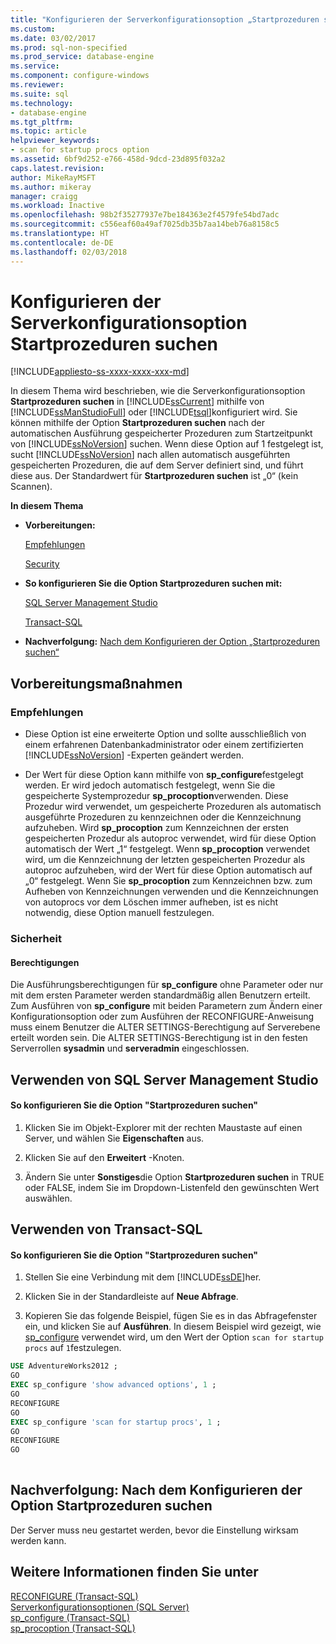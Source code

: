 ```yaml
---
title: "Konfigurieren der Serverkonfigurationsoption „Startprozeduren suchen“ | Microsoft-Dokumentation"
ms.custom: 
ms.date: 03/02/2017
ms.prod: sql-non-specified
ms.prod_service: database-engine
ms.service: 
ms.component: configure-windows
ms.reviewer: 
ms.suite: sql
ms.technology:
- database-engine
ms.tgt_pltfrm: 
ms.topic: article
helpviewer_keywords:
- scan for startup procs option
ms.assetid: 6bf9d252-e766-458d-9dcd-23d895f032a2
caps.latest.revision: 
author: MikeRayMSFT
ms.author: mikeray
manager: craigg
ms.workload: Inactive
ms.openlocfilehash: 98b2f35277937e7be184363e2f4579fe54bd7adc
ms.sourcegitcommit: c556eaf60a49af7025db35b7aa14beb76a8158c5
ms.translationtype: HT
ms.contentlocale: de-DE
ms.lasthandoff: 02/03/2018
---
```

# <a name="configure-the-scan-for-startup-procs-server-configuration-option"></a>Konfigurieren der Serverkonfigurationsoption Startprozeduren suchen
[!INCLUDE[appliesto-ss-xxxx-xxxx-xxx-md](../../includes/appliesto-ss-xxxx-xxxx-xxx-md.md)]

  In diesem Thema wird beschrieben, wie die Serverkonfigurationsoption **Startprozeduren suchen** in [!INCLUDE[ssCurrent](../../includes/sscurrent-md.md)] mithilfe von [!INCLUDE[ssManStudioFull](../../includes/ssmanstudiofull-md.md)] oder [!INCLUDE[tsql](../../includes/tsql-md.md)]konfiguriert wird. Sie können mithilfe der Option **Startprozeduren suchen** nach der automatischen Ausführung gespeicherter Prozeduren zum Startzeitpunkt von [!INCLUDE[ssNoVersion](../../includes/ssnoversion-md.md)] suchen. Wenn diese Option auf 1 festgelegt ist, sucht [!INCLUDE[ssNoVersion](../../includes/ssnoversion-md.md)] nach allen automatisch ausgeführten gespeicherten Prozeduren, die auf dem Server definiert sind, und führt diese aus. Der Standardwert für **Startprozeduren suchen** ist „0“ (kein Scannen).  
  
 **In diesem Thema**  
  
-   **Vorbereitungen:**  
  
     [Empfehlungen](#Recommendations)  
  
     [Security](#Security)  
  
-   **So konfigurieren Sie die Option Startprozeduren suchen mit:**  
  
     [SQL Server Management Studio](#SSMSProcedure)  
  
     [Transact-SQL](#TsqlProcedure)  
  
-   **Nachverfolgung:**  [Nach dem Konfigurieren der Option „Startprozeduren suchen“](#FollowUp)  
  
##  <a name="BeforeYouBegin"></a> Vorbereitungsmaßnahmen  
  
###  <a name="Recommendations"></a> Empfehlungen  
  
-   Diese Option ist eine erweiterte Option und sollte ausschließlich von einem erfahrenen Datenbankadministrator oder einem zertifizierten [!INCLUDE[ssNoVersion](../../includes/ssnoversion-md.md)] -Experten geändert werden.  
  
-   Der Wert für diese Option kann mithilfe von **sp_configure**festgelegt werden. Er wird jedoch automatisch festgelegt, wenn Sie die gespeicherte Systemprozedur **sp_procoption**verwenden. Diese Prozedur wird verwendet, um gespeicherte Prozeduren als automatisch ausgeführte Prozeduren zu kennzeichnen oder die Kennzeichnung aufzuheben. Wird **sp_procoption** zum Kennzeichnen der ersten gespeicherten Prozedur als autoproc verwendet, wird für diese Option automatisch der Wert „1“ festgelegt. Wenn **sp_procoption** verwendet wird, um die Kennzeichnung der letzten gespeicherten Prozedur als autoproc aufzuheben, wird der Wert für diese Option automatisch auf „0“ festgelegt. Wenn Sie **sp_procoption** zum Kennzeichnen bzw. zum Aufheben von Kennzeichnungen verwenden und die Kennzeichnungen von autoprocs vor dem Löschen immer aufheben, ist es nicht notwendig, diese Option manuell festzulegen.  
  
###  <a name="Security"></a> Sicherheit  
  
####  <a name="Permissions"></a> Berechtigungen  
 Die Ausführungsberechtigungen für **sp_configure** ohne Parameter oder nur mit dem ersten Parameter werden standardmäßig allen Benutzern erteilt. Zum Ausführen von **sp_configure** mit beiden Parametern zum Ändern einer Konfigurationsoption oder zum Ausführen der RECONFIGURE-Anweisung muss einem Benutzer die ALTER SETTINGS-Berechtigung auf Serverebene erteilt worden sein. Die ALTER SETTINGS-Berechtigung ist in den festen Serverrollen **sysadmin** und **serveradmin** eingeschlossen.  
  
##  <a name="SSMSProcedure"></a> Verwenden von SQL Server Management Studio  
  
#### <a name="to-configure-the-scan-for-startup-procs-option"></a>So konfigurieren Sie die Option "Startprozeduren suchen"  
  
1.  Klicken Sie im Objekt-Explorer mit der rechten Maustaste auf einen Server, und wählen Sie **Eigenschaften** aus.  
  
2.  Klicken Sie auf den **Erweitert** -Knoten.  
  
3.  Ändern Sie unter **Sonstiges**die Option **Startprozeduren suchen** in TRUE oder FALSE, indem Sie im Dropdown-Listenfeld den gewünschten Wert auswählen.  
  
##  <a name="TsqlProcedure"></a> Verwenden von Transact-SQL  
  
#### <a name="to-configure-the-scan-for-startup-procs-option"></a>So konfigurieren Sie die Option "Startprozeduren suchen"  
  
1.  Stellen Sie eine Verbindung mit dem [!INCLUDE[ssDE](../../includes/ssde-md.md)]her.  
  
2.  Klicken Sie in der Standardleiste auf **Neue Abfrage**.  
  
3.  Kopieren Sie das folgende Beispiel, fügen Sie es in das Abfragefenster ein, und klicken Sie auf **Ausführen**. In diesem Beispiel wird gezeigt, wie [sp_configure](../../relational-databases/system-stored-procedures/sp-configure-transact-sql.md) verwendet wird, um den Wert der Option `scan for startup procs` auf `1`festzulegen.  
  
```sql  
USE AdventureWorks2012 ;  
GO  
EXEC sp_configure 'show advanced options', 1 ;  
GO  
RECONFIGURE  
GO  
EXEC sp_configure 'scan for startup procs', 1 ;  
GO  
RECONFIGURE  
GO  
  
```  
  
##  <a name="FollowUp"></a> Nachverfolgung: Nach dem Konfigurieren der Option Startprozeduren suchen  
 Der Server muss neu gestartet werden, bevor die Einstellung wirksam werden kann.  
  
## <a name="see-also"></a>Weitere Informationen finden Sie unter  
 [RECONFIGURE &#40;Transact-SQL&#41;](../../t-sql/language-elements/reconfigure-transact-sql.md)   
 [Serverkonfigurationsoptionen &#40;SQL Server&#41;](../../database-engine/configure-windows/server-configuration-options-sql-server.md)   
 [sp_configure &#40;Transact-SQL&#41;](../../relational-databases/system-stored-procedures/sp-configure-transact-sql.md)   
 [sp_procoption (Transact-SQL)](../../relational-databases/system-stored-procedures/sp-procoption-transact-sql.md)  
  
  
